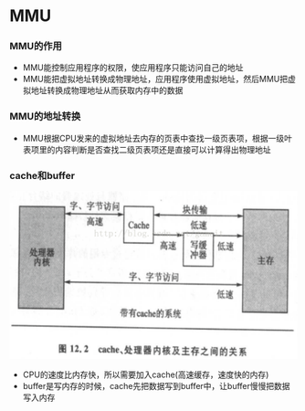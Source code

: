 # MMU

### MMU的作用
- MMU能控制应用程序的权限，使应用程序只能访问自己的地址
- MMU能把虚拟地址转换成物理地址，应用程序使用虚拟地址，然后MMU把虚拟地址转换成物理地址从而获取内存中的数据

### MMU的地址转换
- MMU根据CPU发来的虚拟地址去内存的页表中查找一级页表项，根据一级叶表项里的内容判断是否查找二级页表项还是直接可以计算得出物理地址

### cache和buffer
![](./images/cpu_cache_buffer.png)

- CPU的速度比内存快，所以需要加入cache(高速缓存，速度快的内存)
- buffer是写内存的时候，cache先把数据写到buffer中，让buffer慢慢把数据写入内存
